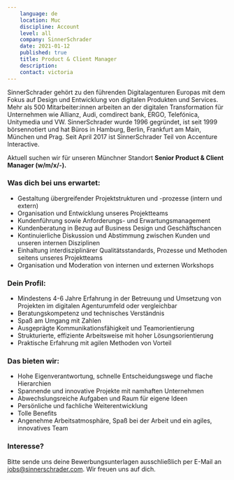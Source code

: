 ```yaml
---
    language: de
    location: Muc
    discipline: Account
    level: all
    company: SinnerSchrader
    date: 2021-01-12
    published: true
    title: Product & Client Manager
    description: 
    contact: victoria
---
```


SinnerSchrader gehört zu den führenden Digitalagenturen Europas mit dem Fokus auf Design und Entwicklung von digitalen Produkten und Services. Mehr als 500 Mitarbeiter:innen arbeiten an der digitalen Transformation für Unternehmen wie Allianz, Audi, comdirect bank, ERGO, Telefónica, Unitymedia und VW. SinnerSchrader wurde 1996 gegründet, ist seit 1999 börsennotiert und hat Büros in Hamburg, Berlin, Frankfurt am Main, München und Prag. Seit April 2017 ist SinnerSchrader Teil von Accenture Interactive.

Aktuell suchen wir für unseren Münchner Standort **Senior Product & Client Manager (w/m/x/-).**

### Was dich bei uns erwartet: 

- Gestaltung übergreifender Projektstrukturen und -prozesse (intern und extern)
- Organisation und Entwicklung unseres Projektteams
- Kundenführung sowie Anforderungs- und Erwartungsmanagement
- Kundenberatung in Bezug auf Business Design und Geschäftschancen
- Kontinuierliche Diskussion und Abstimmung zwischen Kunden und unseren internen Disziplinen
- Einhaltung interdisziplinärer Qualitätsstandards, Prozesse und Methoden seitens unseres Projektteams
- Organisation und Moderation von internen und externen Workshops 

### Dein Profil:

- Mindestens 4-6 Jahre Erfahrung in der Betreuung und Umsetzung von Projekten im digitalen Agenturumfeld oder vergleichbar
- Beratungskompetenz und technisches Verständnis
- Spaß am Umgang mit Zahlen
- Ausgeprägte Kommunikationsfähigkeit und Teamorientierung
- Strukturierte, effiziente Arbeitsweise mit hoher Lösungsorientierung
- Praktische Erfahrung mit agilen Methoden von Vorteil

### Das bieten wir:
 
- Hohe Eigenverantwortung, schnelle Entscheidungswege und flache Hierarchien
- Spannende und innovative Projekte mit namhaften Unternehmen
- Abwechslungsreiche Aufgaben und Raum für eigene Ideen
- Persönliche und fachliche Weiterentwicklung
- Tolle Benefits
- Angenehme Arbeitsatmosphäre, Spaß bei der Arbeit und ein agiles, innovatives Team
 
### Interesse?
 
Bitte sende uns deine Bewerbungsunterlagen ausschließlich per E-Mail an <jobs@sinnerschrader.com>. Wir freuen uns auf dich.
